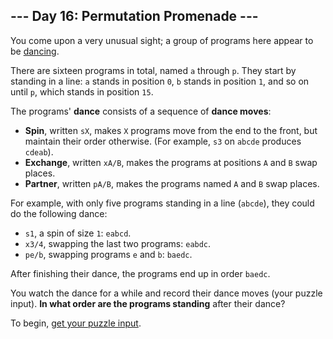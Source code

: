 ## --- Day 16: Permutation Promenade ---

You come upon a very unusual sight; a group of programs here appear to be
[dancing](https://www.youtube.com/watch?v=lyZQPjUT5B4&t=53).

There are sixteen programs in total, named `a` through `p`. They start by
standing in a line: `a` stands in position `0`, `b` stands in position `1`, and
so on until `p`, which stands in position `15`.

The programs' **dance** consists of a sequence of **dance moves**:

* **Spin**, written `sX`, makes `X` programs move from the end to the front,
  but maintain their order otherwise. (For example, `s3` on `abcde` produces
  `cdeab`).
* **Exchange**, written `xA/B`, makes the programs at positions `A` and `B`
  swap places.
* **Partner**, written `pA/B`, makes the programs named `A` and `B` swap
  places.

For example, with only five programs standing in a line (`abcde`), they could
do the following dance:

* `s1`, a spin of size `1`: `eabcd`.
* `x3/4`, swapping the last two programs: `eabdc`.
* `pe/b`, swapping programs `e` and `b`: `baedc`.

After finishing their dance, the programs end up in order `baedc`.

You watch the dance for a while and record their dance moves (your puzzle
input). **In what order are the programs standing** after their dance?

To begin, [get your puzzle input](input.txt).
